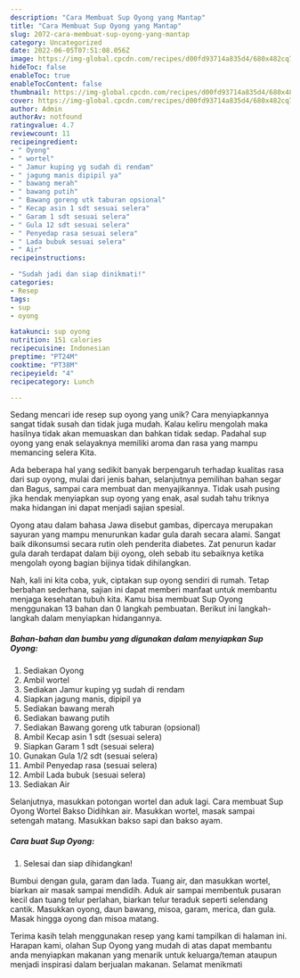 ```yaml
---
description: "Cara Membuat Sup Oyong yang Mantap"
title: "Cara Membuat Sup Oyong yang Mantap"
slug: 2072-cara-membuat-sup-oyong-yang-mantap
category: Uncategorized
date: 2022-06-05T07:51:08.056Z
image: https://img-global.cpcdn.com/recipes/d00fd93714a835d4/680x482cq70/sup-oyong-foto-resep-utama.jpg
hideToc: false
enableToc: true
enableTocContent: false
thumbnail: https://img-global.cpcdn.com/recipes/d00fd93714a835d4/680x482cq70/sup-oyong-foto-resep-utama.jpg
cover: https://img-global.cpcdn.com/recipes/d00fd93714a835d4/680x482cq70/sup-oyong-foto-resep-utama.jpg
author: Admin
authorAv: notfound
ratingvalue: 4.7
reviewcount: 11
recipeingredient:
- " Oyong"
- " wortel"
- " Jamur kuping yg sudah di rendam"
- " jagung manis dipipil ya"
- " bawang merah"
- " bawang putih"
- " Bawang goreng utk taburan opsional"
- " Kecap asin 1 sdt sesuai selera"
- " Garam 1 sdt sesuai selera"
- " Gula 12 sdt sesuai selera"
- " Penyedap rasa sesuai selera"
- " Lada bubuk sesuai selera"
- " Air"
recipeinstructions:

- "Sudah jadi dan siap dinikmati!"
categories:
- Resep
tags:
- sup
- oyong

katakunci: sup oyong 
nutrition: 151 calories
recipecuisine: Indonesian
preptime: "PT24M"
cooktime: "PT38M"
recipeyield: "4"
recipecategory: Lunch

---
```





Sedang mencari ide resep sup oyong yang unik? Cara menyiapkannya sangat tidak susah dan tidak juga mudah. Kalau keliru mengolah maka hasilnya tidak akan memuaskan dan bahkan tidak sedap. Padahal sup oyong yang enak selayaknya memiliki aroma dan rasa yang mampu memancing selera Kita.





Ada beberapa hal yang sedikit banyak berpengaruh terhadap kualitas rasa dari sup oyong, mulai dari jenis bahan, selanjutnya pemilihan bahan segar dan Bagus, sampai cara membuat dan menyajikannya. Tidak usah pusing jika hendak menyiapkan sup oyong yang enak,      asal sudah tahu triknya maka hidangan ini dapat menjadi sajian spesial.














Oyong atau dalam bahasa Jawa disebut gambas, dipercaya merupakan sayuran yang mampu menurunkan kadar gula darah secara alami. Sangat baik dikonsumsi secara rutin oleh penderita diabetes. Zat penurun kadar gula darah terdapat dalam biji oyong, oleh sebab itu sebaiknya ketika mengolah oyong bagian bijinya tidak dihilangkan.






Nah, kali ini kita coba, yuk, ciptakan sup oyong sendiri di rumah. Tetap berbahan sederhana, sajian ini dapat memberi manfaat untuk membantu menjaga kesehatan tubuh kita. Kamu bisa membuat Sup Oyong menggunakan 13 bahan dan 0 langkah pembuatan. Berikut ini langkah-langkah dalam menyiapkan hidangannya.

<!--inarticleads1-->

##### Bahan-bahan dan bumbu yang digunakan dalam menyiapkan Sup Oyong:

1. Sediakan  Oyong
1. Ambil  wortel
1. Sediakan  Jamur kuping yg sudah di rendam
1. Siapkan  jagung manis, dipipil ya
1. Sediakan  bawang merah
1. Sediakan  bawang putih
1. Sediakan  Bawang goreng utk taburan (opsional)
1. Ambil  Kecap asin 1 sdt (sesuai selera)
1. Siapkan  Garam 1 sdt (sesuai selera)
1. Gunakan  Gula 1/2 sdt (sesuai selera)
1. Ambil  Penyedap rasa (sesuai selera)
1. Ambil  Lada bubuk (sesuai selera)
1. Sediakan  Air


Selanjutnya, masukkan potongan wortel dan aduk lagi. Cara membuat Sup Oyong Wortel Bakso Didihkan air. Masukkan wortel, masak sampai setengah matang. Masukkan bakso sapi dan bakso ayam. 

<!--inarticleads2-->

##### Cara buat Sup Oyong:


1. Selesai dan siap dihidangkan!

Bumbui dengan gula, garam dan lada. Tuang air, dan masukkan wortel, biarkan air masak sampai mendidih. Aduk air sampai membentuk pusaran kecil dan tuang telur perlahan, biarkan telur teraduk seperti selendang cantik. Masukkan oyong, daun bawang, misoa, garam, merica, dan gula. Masak hingga oyong dan misoa matang. 

Terima kasih telah menggunakan resep yang kami tampilkan di halaman ini. Harapan kami, olahan Sup Oyong yang mudah di atas dapat membantu anda menyiapkan makanan yang menarik untuk keluarga/teman ataupun menjadi inspirasi dalam berjualan makanan. Selamat menikmati

